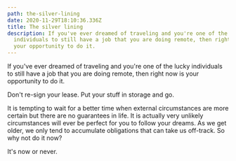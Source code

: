 ```yaml
---
path: the-silver-lining
date: 2020-11-29T18:10:36.336Z
title: The silver lining
description: If you've ever dreamed of traveling and you're one of the lucky
  individuals to still have a job that you are doing remote, then right now is
  your opportunity to do it.
---
```

If you've ever dreamed of traveling and you're one of the lucky individuals to still have a job that you are doing remote, then right now is your opportunity to do it.

Don't re-sign your lease. Put your stuff in storage and go.

It is tempting to wait for a better time when external circumstances are more certain but there are no guarantees in life. It is actually very unlikely circumstances will ever be perfect for you to follow your dreams. As we get older, we only tend to accumulate obligations that can take us off-track. So why not do it now? 

It's now or never.